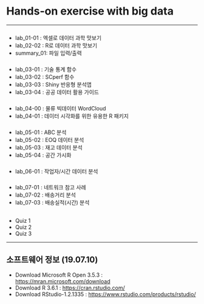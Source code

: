# Hands-on exercise  with big data

---

###
- lab_01-01 : 엑셀로 데이터 과학 맛보기 
- lab_02-02 : R로 데이터 과학 맛보기
- summary_01: 파일 입력/출력
###
- lab_03-01 : 기술 통계 함수
- lab_03-02 : SCperf 함수
- lab_03-03 : Shiny 반응형 분석앱 
- lab_03-04 : 공공 데이터 활용 가이드 
###
- lab_04-00 : 물류 빅데이터 WordCloud
- lab_04-01 : 데이터 시각화를 위한 유용한 R 패키지
###
- lab_05-01 : ABC 분석
- lab_05-02 : EOQ 데이터 분석
- lab_05-03 : 재고 데이터 분석
- lab_05-04 : 공간 가시화
###
- lab_06-01 : 작업자/시간 데이터 분석 
###
- lab_07-01 : 네트워크 참고 사례  
- lab_07-02 : 배송거리 분석  
- lab_07-03 : 배송실적(시간) 분석 
##
- Quiz 1
- Quiz 2
- Quiz 3

---
## 소프트웨어 정보 (19.07.10)
- Download Microsoft R Open 3.5.3 : https://mran.microsoft.com/download
- Download R 3.6.1                : https://cran.rstudio.com/
- Download RStudio-1.2.1335       : https://www.rstudio.com/products/rstudio/
